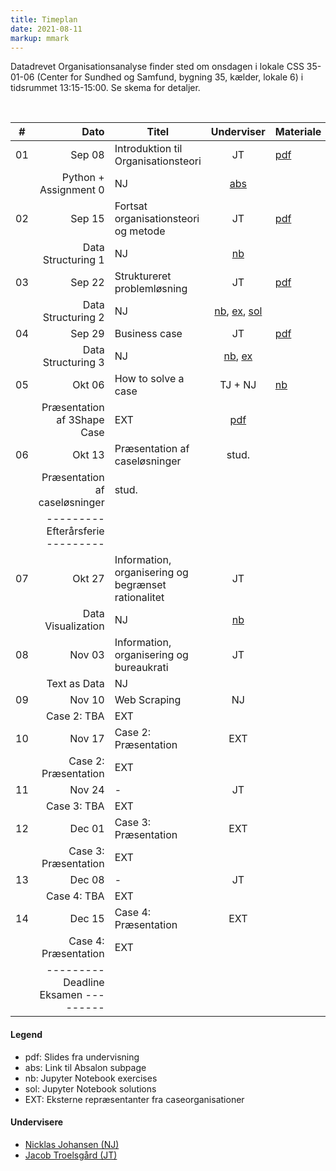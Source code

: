 ```yaml
---
title: Timeplan
date: 2021-08-11
markup: mmark
---
```



Datadrevet Organisationsanalyse finder sted om onsdagen i lokale CSS 35-01-06 (Center for Sundhed og Samfund, bygning 35, kælder, lokale 6) i tidsrummet 13:15-15:00. Se skema for detaljer. 

<br />

\#  | Dato | Titel | Underviser | Materiale
------|------:|-------|:--------:|:------|
01|Sep 08|Introduktion til Organisationsteori|JT| [pdf](https://github.com/NicklasJohansen/DO2021/blob/main/teaching_material/session_1/session_1_slides.pdf) |
  |      |Python + Assignment 0|NJ| [abs](https://absalon.ku.dk/courses/51834/files/folder/Kursusmaterialer/Assignment%200?) | 
02|Sep 15|Fortsat organisationsteori og metode |JT| [pdf](https://github.com/NicklasJohansen/DO2021/blob/main/teaching_material/session_2/session_2_slides.pdf) |
  |      | Data Structuring 1 |NJ| [nb](https://github.com/NicklasJohansen/DO2021/blob/main/teaching_material/session_2/session_2_slides.ipynb) | 
03|Sep 22|Struktureret problemløsning|JT| [pdf](https://github.com/NicklasJohansen/DO2021/blob/main/teaching_material/session_3/session_3_slides.pdf)|
  |      | Data Structuring 2 |NJ| [nb](https://github.com/NicklasJohansen/DO2021/blob/main/teaching_material/session_3/session_3_slides.ipynb),  [ex](https://github.com/NicklasJohansen/DO2021/blob/main/teaching_material/session_3/session_3_exercises.ipynb), [sol](https://github.com/NicklasJohansen/DO2021/blob/main/teaching_material/session_3/session_3_exercises_sol.ipynb)| 
04|Sep 29|Business case|JT| [pdf](https://github.com/NicklasJohansen/DO2021/blob/main/teaching_material/session_4/session_4_slides.pdf)|
  |      | Data Structuring 3 |NJ| [nb](https://github.com/NicklasJohansen/DO2021/blob/main/teaching_material/session_4/session_4_slides.ipynb), [ex](https://github.com/NicklasJohansen/DO2021/blob/main/teaching_material/session_4/session_4_exercises.ipynb)| 
05|Okt 06| How to solve a case | TJ + NJ| [nb](https://github.com/NicklasJohansen/DO2021/blob/main/teaching_material/session_5/session_5_slides.ipynb) |
  |      |Præsentation af 3Shape Case|EXT| [pdf](https://github.com/NicklasJohansen/DO2021/blob/main/teaching_material/session_5/case/3Shape_case.pdf) | 
06|Okt 13|Præsentation af caseløsninger |stud.| |
  |      |Præsentation af caseløsninger |stud.| | 
  |      | ---------  Efterårsferie  --------- | | |
07|Okt 27|Information, organisering og begrænset rationalitet|JT| |
  |      | Data Visualization |NJ| [nb](https://github.com/NicklasJohansen/DO2021/blob/main/teaching_material/session_7/session_7_slides.ipynb) | 
08|Nov 03|Information, organisering og bureaukrati|JT| |
  |      | Text as Data |NJ| | 
09|Nov 10| Web Scraping |NJ| |
  |      |Case 2: TBA|EXT|| 
10|Nov 17|Case 2: Præsentation|EXT| |
  |      |Case 2: Præsentation|EXT|| 
11|Nov 24|-|JT| |
  |      |Case 3: TBA|EXT|| 
12|Dec 01|Case 3: Præsentation|EXT| |
  |      |Case 3: Præsentation|EXT|| 
13|Dec 08|-|JT| |
  |      |Case 4: TBA|EXT|| 
14|Dec 15|Case 4: Præsentation|EXT| |
  |      |Case 4: Præsentation|EXT|| 
  |      | ---------   Deadline Eksamen  --------- | |

#### Legend
- pdf: Slides fra undervisning
- abs: Link til Absalon subpage
- nb: Jupyter Notebook exercises
- sol: Jupyter Notebook solutions
- EXT: Eksterne repræsentanter fra caseorganisationer

#### Undervisere
- [Nicklas Johansen (NJ)](https://nicklasjohansen.netlify.app/)
- [Jacob Troelsgård (JT)](https://forskning.ku.dk/soeg/result/?pure=da/persons/394369)